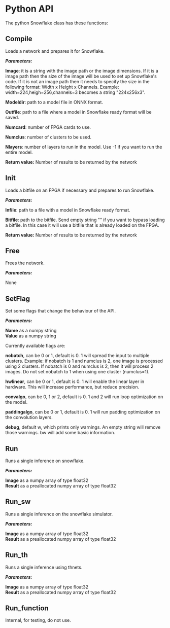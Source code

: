 # Python API

The python Snowflake class has these functions:

## Compile

Loads a network and prepares it for Snowflake.

***Parameters:***

**Image**:  it is a string with the image path or the image dimensions. If it is a image path then the size of the image will be used to set up Snowflake's code. If it is not an image path then it needs to specify the size in the following format: Width x Height x Channels. Example: width=224,heigh=256,channels=3 becomes a string "224x256x3".    

**Modeldir**: path to a model file in ONNX format.

**Outfile**: path to a file where a model in Snowflake ready format will be saved. 

**Numcard**: number of FPGA cards to use.

**Numclus**: number of clusters to be used.    

**Nlayers**: number of layers to run in the model. Use -1 if you want to run the entire model.    

**Return value:** Number of results to be returned by the network

## Init

Loads a bitfile on an FPGA if necessary and prepares to run Snowflake.

***Parameters:***
  
**Infile**: path to a file with a model in Snowflake ready format.

**Bitfile**: path to the bitfile. Send empty string &quot;&quot; if you want to bypass loading a bitfile. In this case it will use a bitfile that is already loaded on the FPGA.    

**Return value:** Number of results to be returned by the network

## Free

Frees the network.

***Parameters:***

None

## SetFlag

Set some flags that change the behaviour of the API.

***Parameters:***

**Name** as a numpy string    
**Value** as a numpy string    

Currently available flags are:

**nobatch**, can be 0 or 1, default is 0. 1 will spread the input to multiple clusters. Example: if nobatch is 1 and numclus is 2, one image is processed using 2 clusters. If nobatch is 0 and numclus is 2, then it will process 2 images. Do not set nobatch to 1 when using one cluster (numclus=1).

**hwlinear**, can be 0 or 1, default is 0. 1 will enable the linear layer in hardware. This will increase performance, but reduce precision.    

**convalgo**, can be 0, 1 or 2, default is 0. 1 and 2 will run loop optimization on the model.

**paddingalgo**, can be 0 or 1, default is 0. 1 will run padding optimization on the convolution layers.  

**debug**, default w, which prints only warnings. An empty string will remove those warnings. bw will add some basic information.    

## Run

Runs a single inference on snowflake.

***Parameters:***

**Image** as a numpy array of type float32    
**Result** as a preallocated numpy array of type float32    

## Run\_sw

Runs a single inference on the snowflake simulator.

***Parameters:***

**Image** as a numpy array of type float32    
**Result** as a preallocated numpy array of type float32    

## Run\_th

Runs a single inference using thnets.

***Parameters:***

**Image** as a numpy array of type float32    
**Result** as a preallocated numpy array of type float32    

## Run\_function

Internal, for testing, do not use.
